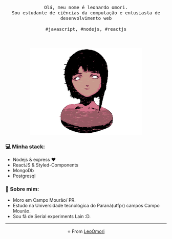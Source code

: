 <p align="center">
  <br>
  <br>
  <br>
  <samp>Olá, meu nome é leonardo omori.<br> Sou estudante de ciências da computação e entusiasta de desenvolvimento web<br><br>#javascript, #nodejs, #reactjs </samp>
  <br>
  <br>
  <br>
  <br>
  <img src="./laingif.gif" width="350" />
</p>

### 💻 Minha stack:
- Nodejs & express ❤
- ReactJS & Styled-Components
- MongoDb
- Postgresql

### 👧 Sobre mim:
- Moro em Campo Mourão/ PR.
- Estudo na Universidade tecnológica do Paraná(utfpr) campos Campo Mourão.
- Sou fã de Serial experiments Lain :D.


------------
<p align="center">⭐️ From <a href="https://github.com/LeoOmori">LeoOmori</a></p>
